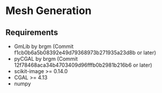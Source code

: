 # Mesh Generation

## Requirements
* GmLib by brgm (Commit f1cb0b6a5b08392e49d79368973b271935a23d8b or later)
* pyCGAL by brgm (Commit 12f78468aca34b4703409d96fffb0b2981b216b6 or later)
* scikit-image >= 0.14.0
* CGAL >= 4.13
* numpy
